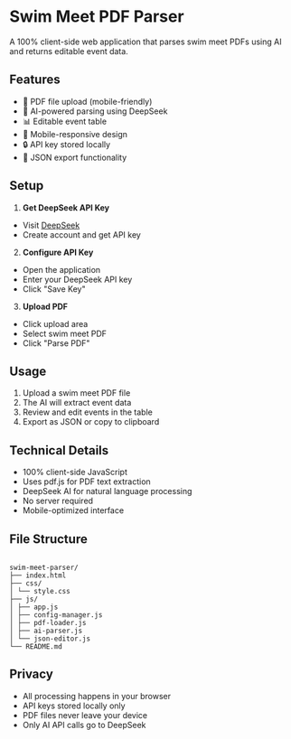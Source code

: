 # Swim Meet PDF Parser

A 100% client-side web application that parses swim meet PDFs using AI and returns editable event data.

## Features

- 📄 PDF file upload (mobile-friendly)
- 🤖 AI-powered parsing using DeepSeek
- 📊 Editable event table
- 📱 Mobile-responsive design
- 🔒 API key stored locally
- 💾 JSON export functionality

## Setup

1. **Get DeepSeek API Key**
- Visit [DeepSeek](https://platform.deepseek.com/)
- Create account and get API key

2. **Configure API Key**
- Open the application
- Enter your DeepSeek API key
- Click "Save Key"

3. **Upload PDF**
- Click upload area
- Select swim meet PDF
- Click "Parse PDF"

## Usage

1. Upload a swim meet PDF file
2. The AI will extract event data
3. Review and edit events in the table
4. Export as JSON or copy to clipboard

## Technical Details

- 100% client-side JavaScript
- Uses pdf.js for PDF text extraction
- DeepSeek AI for natural language processing
- No server required
- Mobile-optimized interface

## File Structure

```

swim-meet-parser/
├── index.html
├── css/
│ └── style.css
├── js/
│ ├── app.js
│ ├── config-manager.js
│ ├── pdf-loader.js
│ ├── ai-parser.js
│ └── json-editor.js
└── README.md

```

## Privacy

- All processing happens in your browser
- API keys stored locally only
- PDF files never leave your device
- Only AI API calls go to DeepSeek
